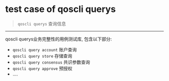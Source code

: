 # test case of qoscli querys

> `qoscli querys` 查询信息

---

qoscli querys业务完整性的用例测试库, 包含以下部分:

* `qoscli query account` 账户查询
* `qoscli query store` 存储查询
* `qoscli query consensus` 共识参数查询
* `qoscli query approve` 预授权
* ....

